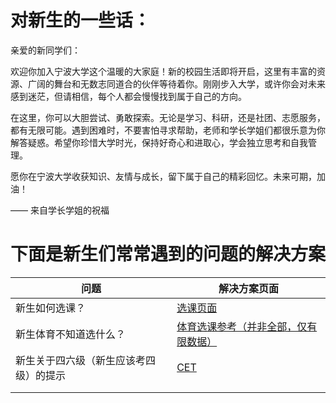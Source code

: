 # 对新生的一些话：

亲爱的新同学们：

欢迎你加入宁波大学这个温暖的大家庭！新的校园生活即将开启，这里有丰富的资源、广阔的舞台和无数志同道合的伙伴等待着你。刚刚步入大学，或许你会对未来感到迷茫，但请相信，每个人都会慢慢找到属于自己的方向。

在这里，你可以大胆尝试、勇敢探索。无论是学习、科研，还是社团、志愿服务，都有无限可能。遇到困难时，不要害怕寻求帮助，老师和学长学姐们都很乐意为你解答疑惑。希望你珍惜大学时光，保持好奇心和进取心，学会独立思考和自我管理。

愿你在宁波大学收获知识、友情与成长，留下属于自己的精彩回忆。未来可期，加油！

—— 来自学长学姐的祝福

# 下面是新生们常常遇到的问题的解决方案

| 问题 | 解决方案页面 |
|-----|-----|
|   新生如何选课？  |  [选课页面](./选课.md)   |
|   新生体育不知道选什么？  |  [体育选课参考（并非全部，仅有限数据）](docs/本科生课程/选课信息/physics.md)   |
|   新生关于四六级（新生应该考四级）的提示  |   [CET](../本科生课程/CET/index.md)  |
|     |     |
|     |     |


